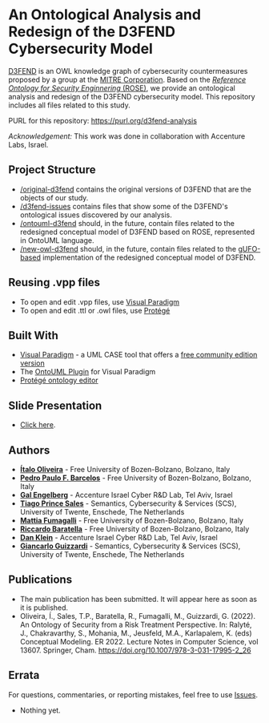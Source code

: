 # An Ontological Analysis and Redesign of the D3FEND Cybersecurity Model

[D3FEND](https://d3fend.mitre.org/) is an OWL knowledge graph of cybersecurity countermeasures proposed by a group at the [MITRE Corporation](https://www.mitre.org/news-insights/impact-story/mitres-d3fend-connects-cyber-community-counter-threats). Based on the [_Reference Ontology for Security Enginnering_ (ROSE)](https://purl.org/security-ontology), we provide an ontological analysis and redesign of the D3FEND cybersecurity model. This repository includes all files related to this study.

PURL for this repository: https://purl.org/d3fend-analysis

_Acknowledgement:_ This work was done in collaboration with Accenture Labs, Israel.


## Project Structure

* [/original-d3fend](original-d3fend) contains the original versions of D3FEND that are the objects of our study.
* [/d3fend-issues](d3fend-issues) contains files that show some of the D3FEND's ontological issues discovered by our analysis.
* [/ontouml-d3fend](/ontouml-d3fend) should, in the future, contain files related to the redesigned conceptual model of D3FEND based on ROSE, represented in OntoUML language.
* [/new-owl-d3fend](/new-owl-d3fend) should, in the future, contain files related to the [gUFO-based](https://nemo-ufes.github.io/gufo/) implementation of the redesigned conceptual model of D3FEND.

## Reusing .vpp files

* To open and edit .vpp files, use [Visual Paradigm](https://www.visual-paradigm.com)
* To open and edit .ttl or .owl files, use [Protégé](https://protege.stanford.edu/)

## Built With

* [Visual Paradigm](https://www.visual-paradigm.com) - a UML CASE tool that offers a [free community edition version](https://www.visual-paradigm.com/download/community.jsp)
* The [OntoUML Plugin](https://github.com/OntoUML/ontouml-vp-plugin) for Visual Paradigm
* [Protégé ontology editor](https://protege.stanford.edu/)

## Slide Presentation

* [Click here](https://github.com/unibz-core/d3fend-analysis/blob/main/FOIS_2023_Presentation.pdf).

## Authors

* **[Ítalo Oliveira](https://sites.google.com/view/italojsoliveira)** - Free University of Bozen-Bolzano, Bolzano, Italy
* **[Pedro Paulo F. Barcelos](https://www.unibz.it/en/faculties/computer-science/academic-staff/person/45598-pedro-paulo-favato-barcelos)** - Free University of Bozen-Bolzano, Bolzano, Italy
* **[Gal Engelberg](https://www.linkedin.com/in/gal-engelberg/)** - Accenture Israel Cyber R&D Lab, Tel Aviv, Israel
* **[Tiago Prince Sales](https://www.inf.unibz.it/~tpsales/)** - Semantics, Cybersecurity & Services (SCS), University of Twente, Enschede, The Netherlands
* **[Mattia Fumagalli](http://www.mattspace.net/)** - Free University of Bozen-Bolzano, Bolzano, Italy
* **[Riccardo Baratella](https://scholar.google.it/citations?user=iVvfMXcAAAAJ)** - Free University of Bozen-Bolzano, Bolzano, Italy
* **[Dan Klein](https://www.linkedin.com/in/~danklein/)** - Accenture Israel Cyber R&D Lab, Tel Aviv, Israel
* **[Giancarlo Guizzardi](https://people.utwente.nl/g.guizzardi)** - Semantics, Cybersecurity & Services (SCS), University of Twente, Enschede, The Netherlands

## Publications

- The main publication has been submitted. It will appear here as soon as it is published.
- Oliveira, Í., Sales, T.P., Baratella, R., Fumagalli, M., Guizzardi, G. (2022). An Ontology of Security from a Risk Treatment Perspective. In: Ralyté, J., Chakravarthy, S., Mohania, M., Jeusfeld, M.A., Karlapalem, K. (eds) Conceptual Modeling. ER 2022. Lecture Notes in Computer Science, vol 13607. Springer, Cham. https://doi.org/10.1007/978-3-031-17995-2_26

## Errata

For questions, commentaries, or reporting mistakes, feel free to use [Issues](https://github.com/unibz-core/d3fend-analysis/issues).

- Nothing yet.
